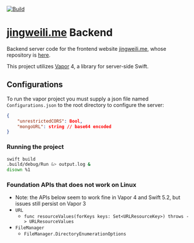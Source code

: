 [![Build](https://github.com/ljw980105/jingweili.me-backend/workflows/build/badge.svg)](https://github.com/ljw980105/jingweili.me-backend/actions)

# [jingweili.me](https://jingweili.me) Backend

Backend server code for the frontend website [jingweili.me](https://jingweili.me), whose repository is [here](https://github.com/ljw980105/jingweili.me).

This project utilizes [Vapor](https://github.com/vapor/vapor) 4, a library for server-side Swift.

## Configurations
To run the vapor project you must supply a json file named `Configurations.json` to the root directory to configure the server:

```json
{
    "unrestrictedCORS": Bool,
    "mongoURL": string // base64 encoded
}
```

### Running the project 
```bash
swift build
.build/debug/Run &> output.log &
disown %1
```

### Foundation APIs that does not work on Linux
* Note: the APIs below seem to work fine in Vapor 4 and Swift 5.2, but issues still persist on Vapor 3 
* `URL`
    * `func resourceValues(forKeys keys: Set<URLResourceKey>) throws -> URLResourceValues`
* `FileManager`
    * `FileManager.DirectoryEnumerationOptions`
